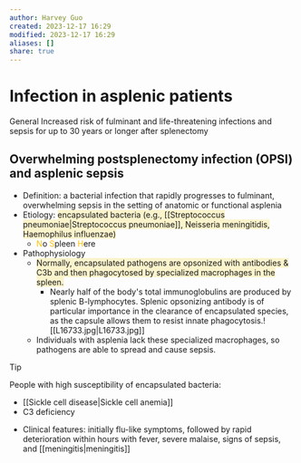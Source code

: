 ```yaml
---
author: Harvey Guo
created: 2023-12-17 16:29
modified: 2023-12-17 16:29
aliases: []
share: true
---
```

# Infection in asplenic patients
General
Increased risk of fulminant and life-threatening infections and sepsis for up to 30 years or longer after splenectomy
## Overwhelming postsplenectomy infection (OPSI) and asplenic sepsis
- Definition: a bacterial infection that rapidly progresses to fulminant, overwhelming sepsis in the setting of anatomic or functional asplenia
- Etiology: <span style="background:rgba(240, 200, 0, 0.2)">encapsulated bacteria (e.g., [[Streptococcus pneumoniae|Streptococcus pneumoniae]], Neisseria meningitidis, Haemophilus influenzae)</span>
	- <font color="#ffc000">N</font>o <font color="#ffc000">S</font>pleen <font color="#ffc000">H</font>ere
- Pathophysiology
	- <span style="background:rgba(240, 200, 0, 0.2)">Normally, encapsulated pathogens are opsonized with antibodies & C3b and then phagocytosed by specialized macrophages in the spleen.</span>
		- Nearly half of the body's total immunoglobulins are produced by splenic B-lymphocytes. Splenic opsonizing antibody is of particular importance in the clearance of encapsulated species, as the capsule allows them to resist innate phagocytosis.![[L16733.jpg|L16733.jpg]]
	- Individuals with asplenia lack these specialized macrophages, so pathogens are able to spread and cause sepsis.

>[!tip] 
>People with high susceptibility of encapsulated bacteria:
>- [[Sickle cell disease|Sickle cell anemia]]
>- C3 deficiency
- Clinical features: initially flu-like symptoms, followed by rapid deterioration within hours with fever, severe malaise, signs of sepsis, and [[meningitis|meningitis]]